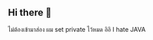 ## Hi there 👋
ไม่ต้องเข้ามาส่อง ผม set private ไว้หมด อิอิ
I hate JAVA
<!--
**Gal1leo2/Gal1leo2** is a ✨ _special_ ✨ repository because its `README.md` (this file) appears on your GitHub profile.

Here are some ideas to get you started:

- 🔭 I’m currently working on ...
- 🌱 I’m currently learning ...
- 👯 I’m looking to collaborate on ...
- 🤔 I’m looking for help with ...
- 💬 Ask me about ...
- 📫 How to reach me: ...
- 😄 Pronouns: ...
- ⚡ Fun fact: ...
-->
